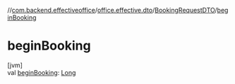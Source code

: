 //[com.backend.effectiveoffice](../../../index.md)/[office.effective.dto](../index.md)/[BookingRequestDTO](index.md)/[beginBooking](begin-booking.md)

# beginBooking

[jvm]\
val [beginBooking](begin-booking.md): [Long](https://kotlinlang.org/api/latest/jvm/stdlib/kotlin/-long/index.html)

